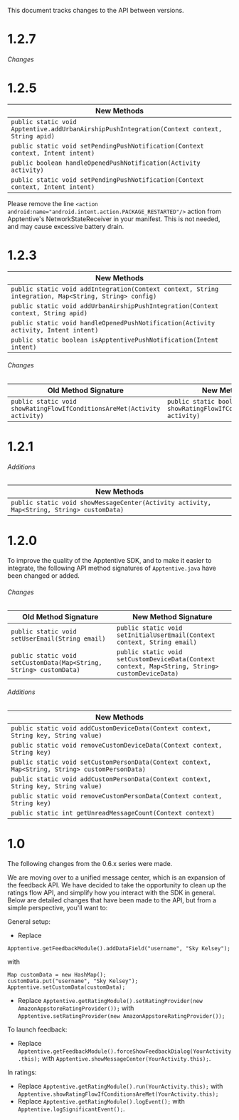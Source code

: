 This document tracks changes to the API between versions.


# 1.2.7

###### Changes

# 1.2.5

| New Methods |
| ----------- |
| `public static void Apptentive.addUrbanAirshipPushIntegration(Context context, String apid)` |
| `public static void setPendingPushNotification(Context context, Intent intent)` |
| `public boolean handleOpenedPushNotification(Activity activity)` |
| `public static void setPendingPushNotification(Context context, Intent intent)` |

Please remove the line `<action android:name="android.intent.action.PACKAGE_RESTARTED"/>` action from Apptentive's NetworkStateReceiver in your manifest. This is not needed, and may cause excessive battery drain.

# 1.2.3
| New Methods |
| ----------- |
| `public static void addIntegration(Context context, String integration, Map<String, String> config)` |
| `public static void addUrbanAirshipPushIntegration(Context context, String apid)` |
| `public static void handleOpenedPushNotification(Activity activity, Intent intent)` |
| `public static boolean isApptentivePushNotification(Intent intent)` |

###### Changes
| Old Method Signature | New Method Signature |
| -------------------- | -------------------- |
| `public static void showRatingFlowIfConditionsAreMet(Activity activity)` | `public static boolean showRatingFlowIfConditionsAreMet(Activity activity)`


# 1.2.1

###### Additions
| New Methods |
| ----------- |
| `public static void showMessageCenter(Activity activity, Map<String, String> customData)` |


# 1.2.0

To improve the quality of the Apptentive SDK, and to make it easier to integrate, the following API method signatures of `Apptentive.java` have been changed or added.

###### Changes
| Old Method Signature | New Method Signature |
| -------------------- | -------------------- |
| `public static void setUserEmail(String email)` | `public static void setInitialUserEmail(Context context, String email)`
| `public static void setCustomData(Map<String, String> customData)` | `public static void setCustomDeviceData(Context context, Map<String, String> customDeviceData)` |

###### Additions
| New Methods |
| ----------- |
| `public static void addCustomDeviceData(Context context, String key, String value)` |
| `public static void removeCustomDeviceData(Context context, String key)` |
| `public static void setCustomPersonData(Context context, Map<String, String> customPersonData)` |
| `public static void addCustomPersonData(Context context, String key, String value)` |
| `public static void removeCustomPersonData(Context context, String key)` |
| `public static int getUnreadMessageCount(Context context)` |


# 1.0

The following changes from the 0.6.x series were made.

We are moving over to a unified message center, which is an expansion of the feedback API. We have decided to take the opportunity to clean up the ratings flow API, and simplify how you interact with the SDK in general. Below are detailed changes that have been made to the API, but from a simple perspective, you'll want to:

General setup:

* Replace

`Apptentive.getFeedbackModule().addDataField("username", "Sky Kelsey");`

with

<pre><code>Map<String, String> customData = new HashMap<String, String>();
customData.put("username", "Sky Kelsey");
Apptentive.setCustomData(customData);
</code></pre>

* Replace `Apptentive.getRatingModule().setRatingProvider(new AmazonAppstoreRatingProvider());` with `Apptentive.setRatingProvider(new AmazonAppstoreRatingProvider());`

To launch feedback:

* Replace `Apptentive.getFeedbackModule().forceShowFeedbackDialog(YourActivity.this);` with `Apptentive.showMessageCenter(YourActivity.this);`.

In ratings:

* Replace `Apptentive.getRatingModule().run(YourActivity.this);` with `Apptentive.showRatingFlowIfConditionsAreMet(YourActivity.this);`
* Replace `Apptentive.getRatingModule().logEvent();` with `Apptentive.logSignificantEvent();`.
